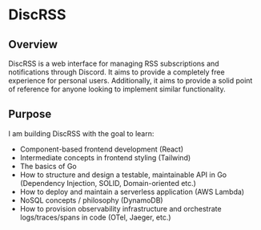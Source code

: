 # DiscRSS

## Overview

DiscRSS is a web interface for managing RSS subscriptions and notifications through Discord. It aims to provide a completely free experience for personal users. Additionally, it aims to provide a solid point of reference for anyone looking to implement similar functionality.

## Purpose

I am building DiscRSS with the goal to learn:

- Component-based frontend development (React)
- Intermediate concepts in frontend styling (Tailwind)
- The basics of Go
- How to structure and design a testable, maintainable API in Go (Dependency Injection, SOLID, Domain-oriented etc.)
- How to deploy and maintain a serverless application (AWS Lambda)
- NoSQL concepts / philosophy (DynamoDB)
- How to provision observability infrastructure and orchestrate logs/traces/spans in code (OTel, Jaeger, etc.)

